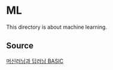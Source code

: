 # ML
This directory is about machine learning.

## Source
[머신러닝과 딥러닝 BASIC](http://www.edwith.org/others26/)

